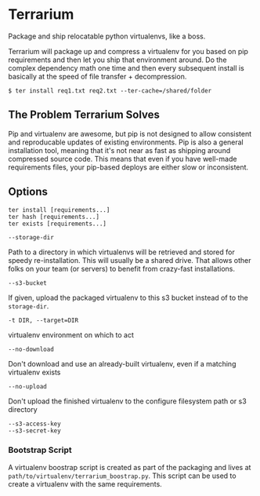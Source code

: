 # Terrarium

Package and ship relocatable python virtualenvs, like a boss.

Terrarium will package up 
and compress a virtualenv for you 
based on pip requirements 
and then let you ship that environment around. 
Do the complex dependency math one time 
and then every subsequent install is basically 
at the speed of file transfer + decompression.

	$ ter install req1.txt req2.txt --ter-cache=/shared/folder

## The Problem Terrarium Solves

Pip and virtualenv are awesome, 
but pip is not designed
to allow consistent and reproducable updates of existing environments.
Pip is also a general installation tool,
meaning that it's not near as fast
as shipping around compressed source code.
This means that even if you have well-made requirements files,
your pip-based deploys are either slow or inconsistent.

## Options

	ter install [requirements...]
	ter hash [requirements...]
	ter exists [requirements...]

	--storage-dir

Path to a directory in which virtualenvs will be retrieved and stored for
speedy re-installation. This will usually be a shared drive. That allows other
folks on your team (or servers) to benefit from crazy-fast installations. 

	--s3-bucket

If given, upload the packaged virtualenv to this s3 bucket instead of to the
`storage-dir`.

	-t DIR, --target=DIR

virtualenv environment on which to act

	--no-download

Don't download and use an already-built virtualenv, even if a matching
virtualenv exists

	--no-upload

Don't upload the finished virtualenv to the configure filesystem path or s3
directory

	--s3-access-key
	--s3-secret-key


### Bootstrap Script

A virtualenv boostrap script is created as part of the packaging and lives at
`path/to/virtualenv/terrarium_boostrap.py`. This script can be used to create a
virtualenv with the same requirements.

